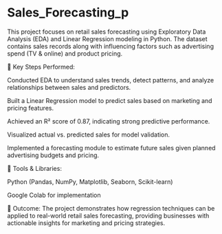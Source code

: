 # Sales_Forecasting_p
This project focuses on retail sales forecasting using Exploratory Data Analysis (EDA) and Linear Regression modeling in Python. The dataset contains sales records along with influencing factors such as advertising spend (TV &amp; online) and product pricing.


🔹 Key Steps Performed:

Conducted EDA to understand sales trends, detect patterns, and analyze relationships between sales and predictors.

Built a Linear Regression model to predict sales based on marketing and pricing features.

Achieved an R² score of 0.87, indicating strong predictive performance.

Visualized actual vs. predicted sales for model validation.

Implemented a forecasting module to estimate future sales given planned advertising budgets and pricing.

🔹 Tools & Libraries:

Python (Pandas, NumPy, Matplotlib, Seaborn, Scikit-learn)

Google Colab for implementation

🔹 Outcome:
The project demonstrates how regression techniques can be applied to real-world retail sales forecasting, providing businesses with actionable insights for marketing and pricing strategies.
